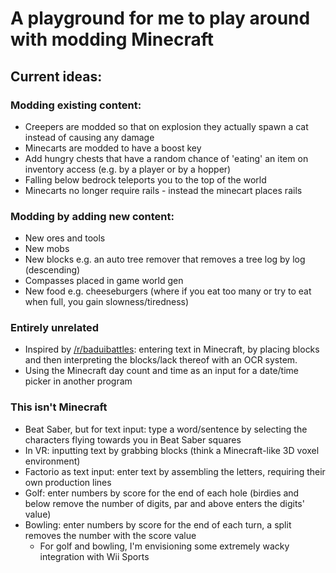 # A playground for me to play around with modding Minecraft

## Current ideas:

### Modding existing content:

- Creepers are modded so that on explosion they actually spawn a cat instead of causing any damage
- Minecarts are modded to have a boost key
- Add hungry chests that have a random chance of 'eating' an item on inventory access (e.g. by a player or by a hopper)
- Falling below bedrock teleports you to the top of the world
- Minecarts no longer require rails - instead the minecart places rails

### Modding by adding new content:

- New ores and tools
- New mobs
- New blocks e.g. an auto tree remover that removes a tree log by log (descending)
- Compasses placed in game world gen
- New food e.g. cheeseburgers (where if you eat too many or try to eat when full, you gain slowness/tiredness)


### Entirely unrelated

- Inspired by [/r/baduibattles](https://old.reddit.com/r/baduibattles): entering text in Minecraft, by placing blocks and then interpreting the blocks/lack thereof with an OCR system.
- Using the Minecraft day count and time as an input for a date/time picker in another program


### This isn't Minecraft

- Beat Saber, but for text input: type a word/sentence by selecting the characters flying towards you in Beat Saber squares
- In VR: inputting text by grabbing blocks (think a Minecraft-like 3D voxel environment)
- Factorio as text input: enter text by assembling the letters, requiring their own production lines
- Golf: enter numbers by score for the end of each hole (birdies and below remove the number of digits, par and above enters the digits' value)
- Bowling: enter numbers by score for the end of each turn, a split removes the number with the score value
  - For golf and bowling, I'm envisioning some extremely wacky integration with Wii Sports
